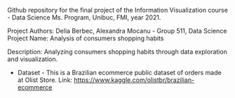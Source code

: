 Github repository for the final project of the Information Visualization course - Data Science Ms. Program, Unibuc, FMI, year 2021.

Project Authors: Delia Berbec, Alexandra Mocanu - Group 511, Data Science
Project Name: Analysis of consumers shopping habits

Description: Analyzing consumers shopping habits through data exploration and visualization.

- Dataset - 
This is a Brazilian ecommerce public dataset of orders made at Olist Store.
Link: https://www.kaggle.com/olistbr/brazilian-ecommerce 

